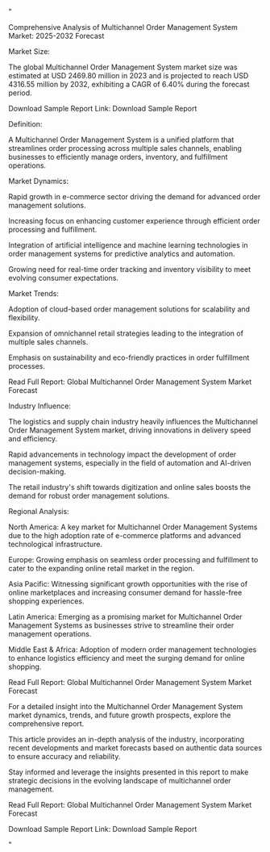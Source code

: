 "

Comprehensive Analysis of Multichannel Order Management System Market: 2025-2032 Forecast

Market Size:

The global Multichannel Order Management System market size was estimated at USD 2469.80 million in 2023 and is projected to reach USD 4316.55 million by 2032, exhibiting a CAGR of 6.40% during the forecast period.

Download Sample Report Link: Download Sample Report

Definition:

A Multichannel Order Management System is a unified platform that streamlines order processing across multiple sales channels, enabling businesses to efficiently manage orders, inventory, and fulfillment operations.

Market Dynamics:

Rapid growth in e-commerce sector driving the demand for advanced order management solutions.

Increasing focus on enhancing customer experience through efficient order processing and fulfillment.


Integration of artificial intelligence and machine learning technologies in order management systems for predictive analytics and automation.

Growing need for real-time order tracking and inventory visibility to meet evolving consumer expectations.


Market Trends:

Adoption of cloud-based order management solutions for scalability and flexibility.

Expansion of omnichannel retail strategies leading to the integration of multiple sales channels.

Emphasis on sustainability and eco-friendly practices in order fulfillment processes.

Read Full Report: Global Multichannel Order Management System Market Forecast

Industry Influence:

The logistics and supply chain industry heavily influences the Multichannel Order Management System market, driving innovations in delivery speed and efficiency.

Rapid advancements in technology impact the development of order management systems, especially in the field of automation and AI-driven decision-making.


The retail industry's shift towards digitization and online sales boosts the demand for robust order management solutions.

Regional Analysis:

North America: A key market for Multichannel Order Management Systems due to the high adoption rate of e-commerce platforms and advanced technological infrastructure.

Europe: Growing emphasis on seamless order processing and fulfillment to cater to the expanding online retail market in the region.

Asia Pacific: Witnessing significant growth opportunities with the rise of online marketplaces and increasing consumer demand for hassle-free shopping experiences.

Latin America: Emerging as a promising market for Multichannel Order Management Systems as businesses strive to streamline their order management operations.


Middle East & Africa: Adoption of modern order management technologies to enhance logistics efficiency and meet the surging demand for online shopping.

Read Full Report: Global Multichannel Order Management System Market Forecast

For a detailed insight into the Multichannel Order Management System market dynamics, trends, and future growth prospects, explore the comprehensive report.

This article provides an in-depth analysis of the industry, incorporating recent developments and market forecasts based on authentic data sources to ensure accuracy and reliability.

Stay informed and leverage the insights presented in this report to make strategic decisions in the evolving landscape of multichannel order management.

Read Full Report: Global Multichannel Order Management System Market Forecast

Download Sample Report Link: Download Sample Report

"
